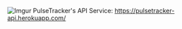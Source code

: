 ![Imgur](https://i.imgur.com/E3s6RUi.png)
PulseTracker's API Service: https://pulsetracker-api.herokuapp.com/
